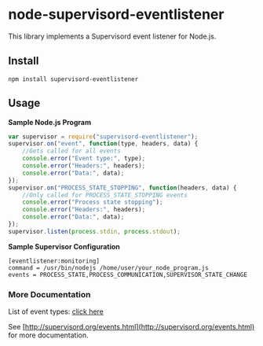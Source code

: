 # node-supervisord-eventlistener

This library implements a Supervisord event listener for Node.js.

## Install

`npm install supervisord-eventlistener`

## Usage

**Sample Node.js Program**

```javascript
var supervisor = require("supervisord-eventlistener");
supervisor.on("event", function(type, headers, data) {
	//Gets called for all events
	console.error("Event type:", type);
	console.error("Headers:", headers);
	console.error("Data:", data);
});
supervisor.on("PROCESS_STATE_STOPPING", function(headers, data) {
	//Only called for PROCESS_STATE_STOPPING events
	console.error("Process state stopping");
	console.error("Headers:", headers);
	console.error("Data:", data);
});
supervisor.listen(process.stdin, process.stdout);
```

**Sample Supervisor Configuration**

```
[eventlistener:monitoring]
command = /usr/bin/nodejs /home/user/your_node_program.js
events = PROCESS_STATE,PROCESS_COMMUNICATION,SUPERVISOR_STATE_CHANGE
```


### More Documentation

List of event types: [click here](http://supervisord.org/events.html#event-types)

See [http://supervisord.org/events.html](http://supervisord.org/events.html) for more documentation.
